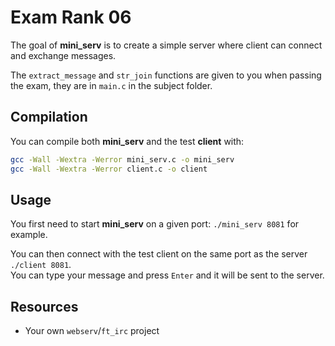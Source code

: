 # Exam Rank 06

The goal of **mini_serv** is to create a simple server where client can connect and exchange messages.

The ``extract_message`` and ``str_join`` functions are given to you when passing the exam, they are in ``main.c`` in the subject folder.

## Compilation

You can compile both **mini_serv** and the test **client** with:

```bash
gcc -Wall -Wextra -Werror mini_serv.c -o mini_serv
gcc -Wall -Wextra -Werror client.c -o client
```

## Usage

You first need to start **mini_serv** on a given port: ``./mini_serv 8081`` for example.

You can then connect with the test client on the same port as the server ``./client 8081``.  
You can type your message and press ``Enter`` and it will be sent to the server.

## Resources

* Your own ``webserv``/``ft_irc`` project
